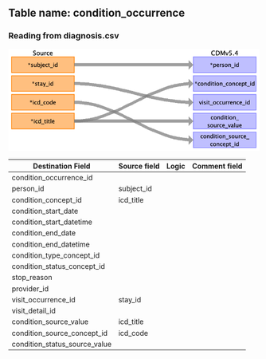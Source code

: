 ## Table name: condition_occurrence

### Reading from diagnosis.csv

![](md_files/image4.png)

| Destination Field | Source field | Logic | Comment field |
| --- | --- | --- | --- |
| condition_occurrence_id |  |  |  |
| person_id | subject_id |  |  |
| condition_concept_id | icd_title |  |  |
| condition_start_date |  |  |  |
| condition_start_datetime |  |  |  |
| condition_end_date |  |  |  |
| condition_end_datetime |  |  |  |
| condition_type_concept_id |  |  |  |
| condition_status_concept_id |  |  |  |
| stop_reason |  |  |  |
| provider_id |  |  |  |
| visit_occurrence_id | stay_id |  |  |
| visit_detail_id |  |  |  |
| condition_source_value | icd_title |  |  |
| condition_source_concept_id | icd_code |  |  |
| condition_status_source_value |  |  |  |

